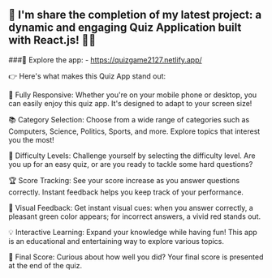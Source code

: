 ## 🚀  I'm  share the completion of my latest project: a dynamic and engaging Quiz Application built with React.js! 🧠🌟

###🔗 Explore the app: - https://quizgame2127.netlify.app/

👉 Here's what makes this Quiz App stand out:

📱 Fully Responsive: Whether you're on your mobile phone or desktop, you can easily enjoy this quiz app. It's designed to adapt to your screen size!

📚 Category Selection: Choose from a wide range of categories such as Computers, Science, Politics, Sports, and more. Explore topics that interest you the most!

🌟 Difficulty Levels: Challenge yourself by selecting the difficulty level. Are you up for an easy quiz, or are you ready to tackle some hard questions?

🏆 Score Tracking: See your score increase as you answer questions correctly. Instant feedback helps you keep track of your performance.

🚦 Visual Feedback: Get instant visual cues: when you answer correctly, a pleasant green color appears; for incorrect answers, a vivid red stands out.

💡 Interactive Learning: Expand your knowledge while having fun! This app is an educational and entertaining way to explore various topics.

🎉 Final Score: Curious about how well you did? Your final score is presented at the end of the quiz.

